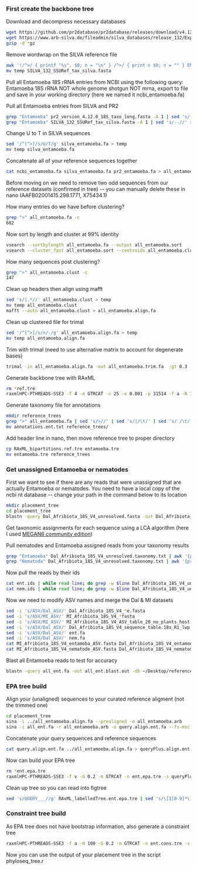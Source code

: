 ### First create the backbone tree

Download and decompress necessary databases

```bash
wget https://github.com/pr2database/pr2database/releases/download/v4.12.0/pr2_version_4.12.0_18S_taxo_long.fasta.gz
wget https://www.arb-silva.de/fileadmin/silva_databases/release_132/Exports/SILVA_132_SSURef_tax_silva.fasta.gz
gzip -d *gz
```

Remove wordwrap on the SILVA reference file

```bash
awk '!/^>/ { printf "%s", $0; n = "\n" } /^>/ { print n $0; n = "" } END { printf "%s", n } ' SILVA_132_SSURef_tax_silva.fasta > temp
mv temp SILVA_132_SSURef_tax_silva.fasta
```

Pull all Entamoeba 18S rRNA entries from NCBI using the following query: Entamoeba 18S rRNA NOT whole genome shotgun NOT mrna, export to file and save in your working directory (here we named it ncbi_entamoeba.fa)

Pull all Entamoeba entries from SILVA and PR2

```bash
grep "Entamoeba" pr2_version_4.12.0_18S_taxo_long.fasta -A 1 | sed 's/--//' > pr2_entamoeba.fa
grep "Entamoeba" SILVA_132_SSURef_tax_silva.fasta -A 1 | sed 's/--//' > silva_entamoeba.fa
```

Change U to T in SILVA sequences

```bash
sed '/^[^>]/s/U/T/g' silva_entamoeba.fa > temp
mv temp silva_entamoeba.fa
```

Concatenate all of your reference sequences together

```bash
cat ncbi_entamoeba.fa silva_entamoeba.fa pr2_entamoeba.fa > all_entamoeba.fa
```

Before moving on we need to remove two odd sequences from our reference datasets (confirmed in tree) -- you can manually delete these in nano (AAFB02001415.298.1771, X75434.1)

How many entries do we have before clustering?

```bash
grep ">" all_entamoeba.fa -c
682
```

Now sort by length and cluster at 99% identity

```bash
vsearch --sortbylength all_entamoeba.fa --output all_entamoeba.sort
vsearch --cluster_fast all_entamoeba.sort --centroids all_entamoeba.clust --id 0.99
```

How many sequences post clustering?

```bash
grep ">" all_entamoeba.clust -c
147
```

Clean up headers then align using mafft

```bash
sed 's/|.*//' all_entamoeba.clust > temp
mv temp all_entamoeba.clust
mafft --auto all_entamoeba.clust > all_entamoeba.align.fa
```

Clean up clustered file for trimal

```bash
sed '/^[^>]/s/n/-/g' all_entamoeba.align.fa > temp
mv temp all_entamoeba.align.fa
```

Trim with trimal (need to use alternative matrix to account for degenerate bases)

```bash
trimal -in all_entamoeba.align.fa -out all_entamoeba.trim.fa  -gt 0.3 -st 0.001 -matrix matrix.Degenerated_DNA 
```

Generate backbone tree with RAxML

```bash
rm *ref.tre
raxmlHPC-PTHREADS-SSE3 -T 4 -m GTRCAT -c 25 -e 0.001 -p 31514 -f a -N 100 -x 02938 -n ref.tre -s all_entamoeba.trim.fa
```

Generate taxonomy file for annotations

```bash
mkdir reference_trees
grep ">" all_entamoeba.fa | sed 's/>//' | sed 's/|/\t/' | sed 's/ /\t/' | sed 's/ /_/g' | sed 's/|/_/g' > annotations.ent.txt
mv annotations.ent.txt reference_trees/
```

Add header line in nano, then move reference tree to proper directory

```bash
cp RAxML_bipartitions.ref.tre entamoeba.tre 
mv entamoeba.tre reference_trees
```

### Get unassigned Entamoeba or nematodes

First we want to see if there are any reads that were unassigned that are actually Entamoeba or nematodes. You need to have a local copy of the ncbi nt database -- change your path in the command below to its location

```bash
mkdir placement_tree
cd placement_tree
blastn -query Dal_Afribiota_18S_V4_unresolved.fasta -out Dal_Afribiota_18S_V4_unresolved.blast.out -db ~/Desktop/referenceDB/ncbi_12.5.19/nt -perc_identity 0.99 -evalue 1e-10 -max_target_seqs 500 -outfmt 6
```

Get taxonomic assignments for each sequence using a LCA algorithm (here I used [MEGAN6 community edition](https://journals.plos.org/ploscompbiol/article?id=10.1371/journal.pcbi.1004957))

Pull nematodes and Entamoeba assigned reads from your taxonomy results

```bash
grep "Entamoeba" Dal_Afribiota_18S_V4_unresolved.taxonomy.txt | awk '{print $1}' > ent.ids
grep "Nematoda" Dal_Afribiota_18S_V4_unresolved.taxonomy.txt | awk '{print $1}' > nem.ids
```

Now pull the reads by their ids

```bash
cat ent.ids | while read line; do grep -w $line Dal_Afribiota_18S_V4_unresolved.fasta -A 1; done > ent.fa
cat nem.ids | while read line; do grep -w $line Dal_Afribiota_18S_V4_unresolved.fasta -A 1; done > nem.fa
```

Now we need to modify ASV names and merge the Dal & MI datasets

```bash
sed -i 's/ASV/Dal_ASV/' Dal_Afribiota_18S_V4_*e.fasta
sed -i 's/ASV/MI_ASV/' MI_Afribiota_18S_V4_*fasta
sed -i 's/ASV/MI_ASV/' MI_Afribiota_18S_V4_ASV_table_20_no_plants_host.txt
sed -i 's/ASV/Dal_ASV/' Dal_Afribiota_18S_V4_sequence_table.18s_R1_lwp.txt
sed -i 's/ASV/Dal_ASV/' ent.fa
sed -i 's/ASV/Dal_ASV/' nem.fa
cat MI_Afribiota_18S_V4_entamoba_ASV.fasta Dal_Afribiota_18S_V4_entamoeba_ASV.fasta ent.fa > all_ent.fa
cat MI_Afribiota_18S_V4_nematode_ASV.fasta Dal_Afribiota_18S_V4_nematode.fasta nem.fa > all_nem.fa
```

Blast all Entamoeba reads to test for accuracy

```bash
blastn -query all_ent.fa -out all_ent.blast.out -db ~/Desktop/referenceDB/ncbi_12.5.19/nt -max_target_seqs 500 -outfmt 6
```

### EPA tree build

Align your (unaligned) sequences to your curated reference aligment (not the trimmed one)

```bash
cd placement_tree
sina -i ../all_entamoeba.align.fa --prealigned -o all_entamoeba.arb
sina -i all_ent.fa -r all_entamoeba.arb -o query.align.ent.fa --fs-msc 0.01 --fs-full-len=100
```

Concatenate your query sequences and reference sequences

```bash
cat query.align.ent.fa ../all_entamoeba.align.fa > queryPlus.align.ent.fa
```

Now can build your EPA tree

```bash
rm *ent.epa.tre 
raxmlHPC-PTHREADS-SSE3 -f v -G 0.2 -m GTRCAT -n ent.epa.tre -s queryPlus.align.ent.fa -t ../reference_trees/entamoeba.tre -T 2
```

Clean up tree so you can read into figtree

```bash
sed 's/QUERY___//g' RAxML_labelledTree.ent.epa.tre | sed 's/\[I[0-9]*\]//g' > RAxML_placementTree.ent.epa.tre
```

### Constraint tree build

As EPA tree does not have bootstrap information, also generate a constraint tree

```bash
raxmlHPC-PTHREADS-SSE3 -f a -N 100 -G 0.2 -m GTRCAT -n ent.cons.tre -s queryPlus.align.ent.fa -g ../reference_trees/entamoeba.tre -T 4 -x 25734 -p 25793
```

Now you can use the output of your placement tree in the script phyloseq_tree.r
